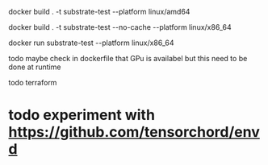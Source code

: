 docker build . -t substrate-test --platform linux/amd64

docker build . -t substrate-test --no-cache  --platform linux/x86_64        

docker run substrate-test --platform linux/x86_64

todo maybe check in dockerfile that GPu is availabel but this need to be done at runtime

todo terraform

# todo experiment with https://github.com/tensorchord/envd